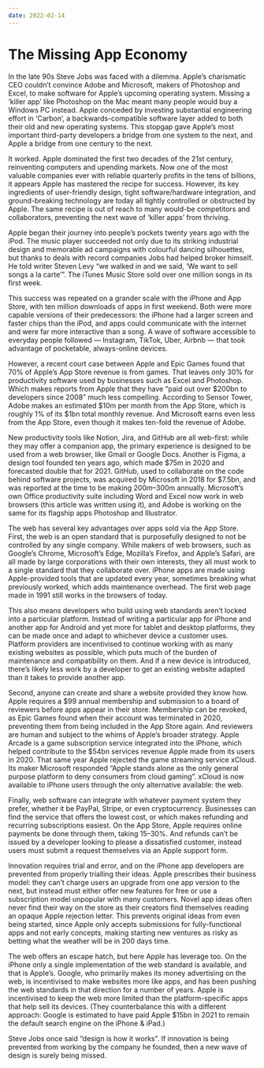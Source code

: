 ```yaml
---
date: 2022-02-14
---
```


# The Missing App Economy

In the late 90s Steve Jobs was faced with a dilemma. Apple’s charismatic CEO couldn’t convince Adobe and Microsoft, makers of Photoshop and Excel, to make software for Apple’s upcoming operating system. Missing a ‘killer app’ like Photoshop on the Mac meant many people would buy a Windows PC instead. Apple conceded by investing substantial engineering effort in ‘Carbon’, a backwards-compatible software layer added to both their old and new operating systems. This stopgap gave Apple’s most important third-party developers a bridge from one system to the next, and Apple a bridge from one century to the next. 

It worked. Apple dominated the first two decades of the 21st century, reinventing computers and upending markets. Now one of the most valuable companies ever with reliable quarterly profits in the tens of billions, it appears Apple has mastered the recipe for success. However, its key ingredients of user-friendly design, tight software/hardware integration, and ground-breaking technology are today all tightly controlled or obstructed by Apple. The same recipe is out of reach to many would-be competitors and collaborators, preventing the next wave of ‘killer apps’ from thriving. 

Apple began their journey into people’s pockets twenty years ago with the iPod. The music player succeeded not only due to its striking industrial design and memorable ad campaigns with colourful dancing silhouettes, but thanks to deals with record companies Jobs had helped broker himself. He told writer Steven Levy “we walked in and we said, ‘We want to sell songs a la carte’”. The iTunes Music Store sold over one million songs in its first week. 

This success was repeated on a grander scale with the iPhone and App Store, with ten million downloads of apps in first weekend. Both were more capable versions of their predecessors: the iPhone had a larger screen and faster chips than the iPod, and apps could communicate with the internet and were far more interactive than a song. A wave of software accessible to everyday people followed — Instagram, TikTok, Uber, Airbnb — that took advantage of pocketable, always-online devices.


However, a recent court case between Apple and Epic Games found that 70% of Apple’s App Store revenue is from games. That leaves only 30% for productivity software used by businesses such as Excel and Photoshop.  Which makes reports from Apple that they have “paid out over $200bn to developers since 2008” much less compelling. According to Sensor Tower, Adobe makes an estimated $10m per month from the App Store, which is roughly 1% of its $1bn total monthly revenue.  And Microsoft earns even less from the App Store, even though it makes ten-fold the revenue of Adobe. 

New productivity tools like Notion, Jira, and GitHub are all web-first: while they may offer a companion app, the primary experience is designed to be used from a web browser, like Gmail or Google Docs. Another is Figma, a design tool founded ten years ago, which made $75m in 2020 and forecasted double that for 2021. GitHub, used to collaborate on the code behind software projects, was acquired by Microsoft in 2018 for $7.5bn, and was reported at the time to be making $200m–$300m annually. Microsoft’s own Office productivity suite including Word and Excel now work in web browsers (this article was written using it), and Adobe is working on the same for its flagship apps Photoshop and Illustrator. 

The web has several key advantages over apps sold via the App Store. First, the web is an open standard that is purposefully designed to not be controlled by any single company. While makers of web browsers, such as Google’s Chrome, Microsoft’s Edge, Mozilla’s Firefox, and Apple’s Safari, are all made by large corporations with their own interests, they all must work to a single standard that they collaborate over. iPhone apps are made using Apple-provided tools that are updated every year, sometimes breaking what previously worked, which adds maintenance overhead. The first web page made in 1991 still works in the browsers of today. 

This also means developers who build using web standards aren’t locked into a particular platform. Instead of writing a particular app for iPhone and another app for Android and yet more for tablet and desktop platforms, they can be made once and adapt to whichever device a customer uses. Platform providers are incentivised to continue working with as many existing websites as possible, which puts much of the burden of maintenance and compatibility on them. And if a new device is introduced, there’s likely less work by a developer to get an existing website adapted than it takes to provide another app. 

Second, anyone can create and share a website provided they know how. Apple requires a $99 annual membership and submission to a board of reviewers before apps appear in their store. Membership can be revoked, as Epic Games found when their account was terminated in 2020, preventing them from being included in the App Store again. And reviewers are human and subject to the whims of Apple’s broader strategy. Apple Arcade is a game subscription service integrated into the iPhone, which helped contribute to the $54bn services revenue Apple made from its users in 2020. That same year Apple rejected the game streaming service xCloud. Its maker Microsoft responded “Apple stands alone as the only general purpose platform to deny consumers from cloud gaming”. xCloud is now available to iPhone users through the only alternative available: the web. 

Finally, web software can integrate with whatever payment system they prefer, whether it be PayPal, Stripe, or even cryptocurrency. Businesses can find the service that offers the lowest cost, or which makes refunding and recurring subscriptions easiest. On the App Store, Apple requires online payments be done through them, taking 15–30%. And refunds can’t be issued by a developer looking to please a dissatisfied customer, instead users must submit a request themselves via an Apple support form. 

Innovation requires trial and error, and on the iPhone app developers are prevented from properly trialling their ideas. Apple prescribes their business model: they can’t charge users an upgrade from one app version to the next, but instead must either offer new features for free or use a subscription model unpopular with many customers. Novel app ideas often never find their way on the store as their creators find themselves reading an opaque Apple rejection letter. This prevents original ideas from even being started, since Apple only accepts submissions for fully-functional apps and not early concepts, making starting new ventures as risky as betting what the weather will be in 200 days time. 

The web offers an escape hatch, but here Apple has leverage too. On the iPhone only a single implementation of the web standard is available, and that is Apple’s. Google, who primarily makes its money advertising on the web, is incentivised to make websites more like apps, and has been pushing the web standards in that direction for a number of years. Apple is incentivised to keep the web more limited than the platform-specific apps that help sell its devices. (They counterbalance this with a different approach: Google is estimated to have paid Apple $15bn in 2021 to remain the default search engine on the iPhone & iPad.) 

Steve Jobs once said “design is how it works”. If innovation is being prevented from working by the company he founded, then a new wave of design is surely being missed. 

